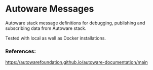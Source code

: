 # Autoware Messages
Autoware stack message definitions for debugging, publishing and subscribing data from Autoware stack.

Tested with local as well as Docker installations.

### References:
https://autowarefoundation.github.io/autoware-documentation/main
